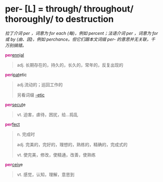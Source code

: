 # per- [L] = through/ throughout/ thoroughly/ to destruction

*拉丁介词 per ，词意为 for each (每)，例如 percent；法语介词 per ，词意为 for 或 by (由、因)，例如 perchance。但它们跟本文词缀 per- 的意思并无关联，千万别搞错。*

<b style="color: #C71585;">per</b>[enn](_ann_.md)i[al](-al.md)
> adj. 长期存在的，持久的，长久的，常年的，反复出现的

<b style="color: #C71585;">per</b>i[pat](_pat_.1.md)etic
> adj.流动的；巡回工作的
>
> 另看词缀 [-etic](-ic.md)

<b style="color: #C71585;">per</b>[secut](_sequ_.md)e
> vt. 迫害，虐待，困扰，给...捣乱

<b style="color: #C71585;">per</b>[fect](_fic_.md)
> n. 完成时
>
> adj. 完美的，完好的，理想的，熟练的，精确的，完成式的
>
> vt. 使完美，修改，使精通，改善，使熟练

<b style="color: #C71585;">per</b>[ceiv](_cap_.md)e
> vt. 感觉，认知，理解，意思到